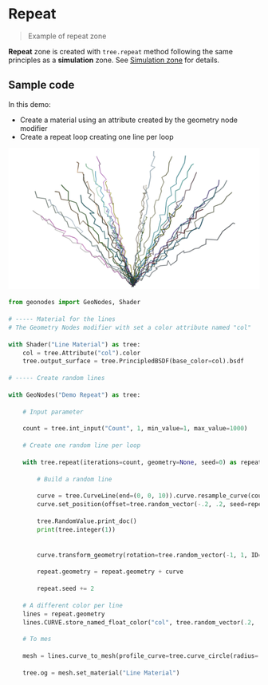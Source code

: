 # Repeat

> Example of repeat zone

**Repeat** zone is created with `tree.repeat` method following the same principles as a **simulation** zone. See [Simulation zone](ex_simulation.md) for details.

## Sample code

In this demo:
- Create a material using an attribute created by the geometry node modifier
- Create a repeat loop creating one line per loop

![Result](images/ex_repeat.png)

``` python
from geonodes import GeoNodes, Shader

# ----- Material for the lines
# The Geometry Nodes modifier with set a color attribute named "col"

with Shader("Line Material") as tree:
    col = tree.Attribute("col").color
    tree.output_surface = tree.PrincipledBSDF(base_color=col).bsdf

# ----- Create random lines

with GeoNodes("Demo Repeat") as tree:
    
    # Input parameter
    
    count = tree.int_input("Count", 1, min_value=1, max_value=1000)
    
    # Create one random line per loop
    
    with tree.repeat(iterations=count, geometry=None, seed=0) as repeat:
        
        # Build a random line
        
        curve = tree.CurveLine(end=(0, 0, 10)).curve.resample_curve(count=30)
        curve.set_position(offset=tree.random_vector(-.2, .2, seed=repeat.seed+1))
        
        tree.RandomValue.print_doc()
        print(tree.integer(1))
        
        
        curve.transform_geometry(rotation=tree.random_vector(-1, 1, ID=tree.integer(1), seed=repeat.seed+2))
        
        repeat.geometry = repeat.geometry + curve
        
        repeat.seed += 2
        
    # A different color per line
    lines = repeat.geometry
    lines.CURVE.store_named_float_color("col", tree.random_vector(.2, .8, seed=1000))
    
    # To mes
        
    mesh = lines.curve_to_mesh(profile_curve=tree.curve_circle(radius=.02))
        
    tree.og = mesh.set_material("Line Material")
```
        
    
